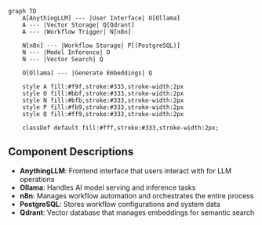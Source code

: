 ```mermaid
graph TD
    A[AnythingLLM] --- |User Interface| O[Ollama]
    A --- |Vector Storage| Q[Qdrant]
    A --- |Workflow Trigger| N[n8n]
    
    N[n8n] --- |Workflow Storage| P[(PostgreSQL)]
    N --- |Model Inference| O
    N --- |Vector Search| Q
    
    O[Ollama] --- |Generate Embeddings| Q
    
    style A fill:#f9f,stroke:#333,stroke-width:2px
    style O fill:#bbf,stroke:#333,stroke-width:2px
    style N fill:#bfb,stroke:#333,stroke-width:2px
    style P fill:#fb9,stroke:#333,stroke-width:2px
    style Q fill:#ff9,stroke:#333,stroke-width:2px
    
    classDef default fill:#fff,stroke:#333,stroke-width:2px;
```

## Component Descriptions

- **AnythingLLM**: Frontend interface that users interact with for LLM operations
- **Ollama**: Handles AI model serving and inference tasks
- **n8n**: Manages workflow automation and orchestrates the entire process
- **PostgreSQL**: Stores workflow configurations and system data
- **Qdrant**: Vector database that manages embeddings for semantic search
